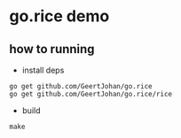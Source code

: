 # go.rice demo

## how to running

* install deps

```code
go get github.com/GeertJohan/go.rice
go get github.com/GeertJohan/go.rice/rice
```

* build

```code
make
```